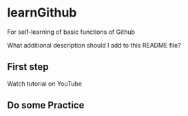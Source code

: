 # learnGithub


For self-learning of basic functions of Github


What additional description should I add to this README file?

## First step

Watch tutorial on YouTube

## Do some Practice
